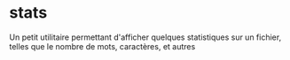 # stats
Un petit utilitaire permettant d'afficher quelques statistiques sur un fichier, telles que le nombre de mots, caractères, et autres
